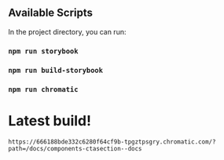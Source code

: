 ## Available Scripts

In the project directory, you can run:

### `npm run storybook`

### `npm run build-storybook`

### `npm run chromatic`


# Latest build!
`https://666188bde332c6280f64cf9b-tpgztpsgry.chromatic.com/?path=/docs/components-ctasection--docs`